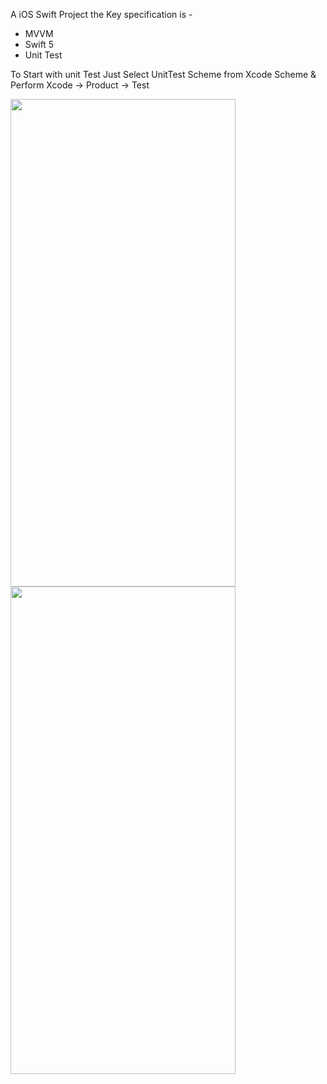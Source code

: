 A iOS Swift Project the Key specification is - 

- MVVM
- Swift 5
- Unit Test

To Start with unit Test Just Select UnitTest Scheme from Xcode Scheme & Perform 
Xcode -> Product -> Test


<a href="url"><img src="https://user-images.githubusercontent.com/27758352/170696471-7aa498d3-5d6f-4f19-bcbe-63a848e38f6a.png" align="left" height="780" width="360" ></a>

<a href="url"><img src="https://user-images.githubusercontent.com/27758352/170696507-144bd409-8c44-4f3a-877b-f7cbe79c77db.png" align="left" height="780" width="360" ></a>
